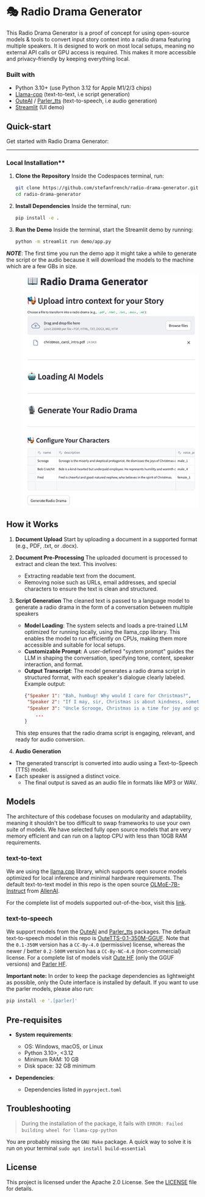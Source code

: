 # 🎭 Radio Drama Generator

This Radio Drama Generator is a proof of concept for using open-source models & tools to convert input story context into a radio drama featuring multiple speakers.
It is designed to work on most local setups, meaning no external API calls or GPU access is required. This makes it more accessible and privacy-friendly by keeping everything local.


### Built with
- Python 3.10+ (use Python 3.12 for Apple M1/2/3 chips)
- [Llama-cpp](https://github.com/abetlen/llama-cpp-python) (text-to-text, i.e script generation)
- [OuteAI](https://github.com/edwko/OuteTTS) / [Parler_tts](https://github.com/huggingface/parler-tts) (text-to-speech, i.e audio generation)
- [Streamlit](https://streamlit.io/) (UI demo)


## Quick-start

Get started with Radio Drama Generator:

---

### Local Installation**

1. **Clone the Repository**
   Inside the Codespaces terminal, run:
   ```bash
   git clone https://github.com/stefanfrench/radio-drama-generator.git
   cd radio-drama-generator
   ```

2. **Install Dependencies**
   Inside the terminal, run:
   ```bash
   pip install -e .
3. **Run the Demo**
   Inside the terminal, start the Streamlit demo by running:
   ```bash
   python -m streamlit run demo/app.py
   ```

***NOTE***: The first time you run the demo app it might take a while to generate the script or the audio because it will download the models to the machine which are a few GBs in size.

<div style="margin-left: 40px;">
  <img src="./images/radio-drama-image.png" width="600" />
</div>


## How it Works


1. **Document Upload**
   Start by uploading a document in a supported format (e.g., PDF, .txt, or .docx).

2. **Document Pre-Processing**
   The uploaded document is processed to extract and clean the text. This involves:
   - Extracting readable text from the document.
   - Removing noise such as URLs, email addresses, and special characters to ensure the text is clean and structured.

3. **Script Generation**
   The cleaned text is passed to a language model to generate a radio drama in the form of a conversation between multiple speakers
   - **Model Loading**: The system selects and loads a pre-trained LLM optimized for running locally, using the llama_cpp library. This enables the model to run efficiently on CPUs, making them more accessible and suitable for local setups.
   - **Customizable Prompt**: A user-defined "system prompt" guides the LLM in shaping the conversation, specifying tone, content, speaker interaction, and format.
   - **Output Transcript**: The model generates a radio drama script in structured format, with each speaker's dialogue clearly labeled.
     Example output:
     ```json
     {"Speaker 1": "Bah, humbug! Why would I care for Christmas?",
      "Speaker 2": "If I may, sir, Christmas is about kindness, something we could all use more of.",
      "Speaker 3": "Uncle Scrooge, Christmas is a time for joy and goodwill!",
         ...
     }
     ```
   This step ensures that the radio drama script is engaging, relevant, and ready for audio conversion.

4. **Audio Generation**
  - The generated transcript is converted into audio using a Text-to-Speech (TTS) model.
  -	Each speaker is assigned a distinct voice.
	- The final output is saved as an audio file in formats like MP3 or WAV.

## Models

The architecture of this codebase focuses on modularity and adaptability, meaning it shouldn't be too difficult to swap frameworks to use your own suite of models. We have selected fully open source models that are very memory efficient and can run on a laptop CPU with less than 10GB RAM requirements.

### text-to-text

We are using the [llama.cpp](https://github.com/ggerganov/llama.cpp) library, which supports open source models optimized for local inference and minimal hardware requirements. The default text-to-text model in this repo is the open source [OLMoE-7B-Instruct](https://huggingface.co/allenai/OLMoE-1B-7B-0924-Instruct) from [AllenAI](https://allenai.org/).

For the complete list of models supported out-of-the-box, visit this [link](https://github.com/ggerganov/llama.cpp?tab=readme-ov-file#text-only).

### text-to-speech

We support models from the [OuteAI](https://github.com/edwko/OuteTTS) and [Parler_tts](https://github.com/huggingface/parler-tts) packages. The default text-to-speech model in this repo is [OuteTTS-0.1-350M-GGUF](https://huggingface.co/OuteAI/OuteTTS-0.1-350M-GGUF). Note that the `0.1-350M` version has a `CC-By-4.0` (permissive) license, whereas the newer / better `0.2-500M` version has a `CC-By-NC-4.0` (non-commercial) license.
For a complete list of models visit [Oute HF](https://huggingface.co/collections/OuteAI/outetts-6728aa71a53a076e4ba4817c) (only the GGUF versions) and [Parler HF](https://huggingface.co/collections/parler-tts/parler-tts-fully-open-source-high-quality-tts-66164ad285ba03e8ffde214c).

**Important note:** In order to keep the package dependencies as lightweight as possible, only the Oute interface is installed by default. If you want to use the parler models, please also run:

```bash
pip install -e '.[parler]'
```


## Pre-requisites

- **System requirements**:
  - OS: Windows, macOS, or Linux
  - Python 3.10>, <3.12
  - Minimum RAM: 10 GB
  - Disk space: 32 GB minimum

- **Dependencies**:
  - Dependencies listed in `pyproject.toml`

## Troubleshooting

> During the installation of the package, it fails with `ERROR: Failed building wheel for llama-cpp-python`

You are probably missing the `GNU Make` package. A quick way to solve it is run on your terminal `sudo apt install build-essential`

## License

This project is licensed under the Apache 2.0 License. See the [LICENSE](LICENSE) file for details.
